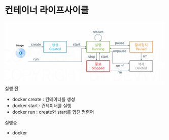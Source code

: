 # 컨테이너 라이프사이클
![라이프사이클 이미지](<./images/컨테이너_라이프사이클.png>)
실행 전
- docker create : 컨테이너를 생성
- docker start : 컨테이너를 실행
- docker run : create와 start를 합친 명령어

실행중
- docker 